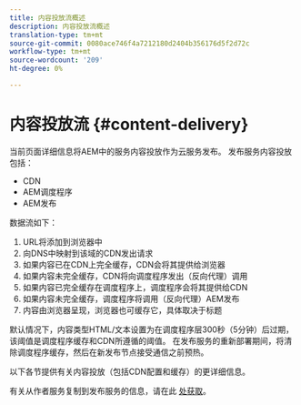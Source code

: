```yaml
---
title: 内容投放流概述
description: 内容投放流概述
translation-type: tm+mt
source-git-commit: 0080ace746f4a7212180d2404b356176d5f2d72c
workflow-type: tm+mt
source-wordcount: '209'
ht-degree: 0%

---
```



# 内容投放流 {#content-delivery}

当前页面详细信息将AEM中的服务内容投放作为云服务发布。 发布服务内容投放包括：

* CDN
* AEM调度程序
* AEM发布

数据流如下：

1. URL将添加到浏览器中
1. 向DNS中映射到该域的CDN发出请求
1. 如果内容已在CDN上完全缓存，CDN会将其提供给浏览器
1. 如果内容未完全缓存，CDN将向调度程序发出（反向代理）调用
1. 如果内容已完全缓存在调度程序上，调度程序会将其提供给CDN
1. 如果内容未完全缓存，调度程序将调用（反向代理）AEM发布
1. 内容由浏览器呈现，浏览器也可缓存它，具体取决于标题

默认情况下，内容类型HTML/文本设置为在调度程序层300秒（5分钟）后过期，该阈值是调度程序缓存和CDN所遵循的阈值。 在发布服务的重新部署期间，将清除调度程序缓存，然后在新发布节点接受通信之前预热。

以下各节提供有关内容投放（包括CDN配置和缓存）的更详细信息。

有关从作者服务复制到发布服务的信息，请在此 [处获取](/help/operations/replication.md)。
